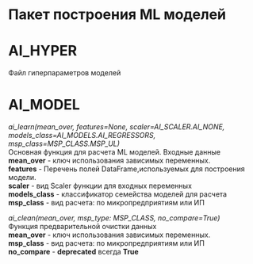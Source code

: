 # Пакет построения ML моделей #

# AI_HYPER #

Файл гиперпараметров моделей

# AI_MODEL #
*ai_learn(mean_over, features=None, scaler=AI_SCALER.AI_NONE,<br> 
models_class=AI_MODELS.AI_REGRESSORS,<br> msp_class=MSP_CLASS.MSP_UL)*<br>
Основная функция для расчета ML моделей. Входные данные<br>
__mean_over__ - ключ использования зависимых переменных.<br>
__features__ - Перечень полей DataFrame,используемых для построения модели.<br>
__scaler__ - вид Scaler функции для входных переменных <br>
__models_class__ - классификатор семейства моделей для расчета<br>
__msp_class__ - вид расчета: по микропредприятиям или ИП<br>

*ai_clean(mean_over, msp_type: MSP_CLASS, no_compare=True)* <br>
Функция предварительной очистки данных <br>
__mean_over__ - ключ использования зависимых переменных.<br>
__msp_class__ - вид расчета: по микропредприятиям или ИП<br>
__no_compare__ - __deprecated__ всегда __True__
